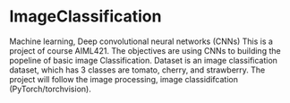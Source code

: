 # ImageClassification
Machine learning, Deep convolutional neural networks (CNNs) 
This is a project of course AIML421. The objectives are using CNNs to building the popeline of basic image Classification. 
Dataset is an image classification dataset, which has 3 classes are tomato, cherry, and strawberry. 
The project will follow the image processing, image classidifcation (PyTorch/torchvision). 
